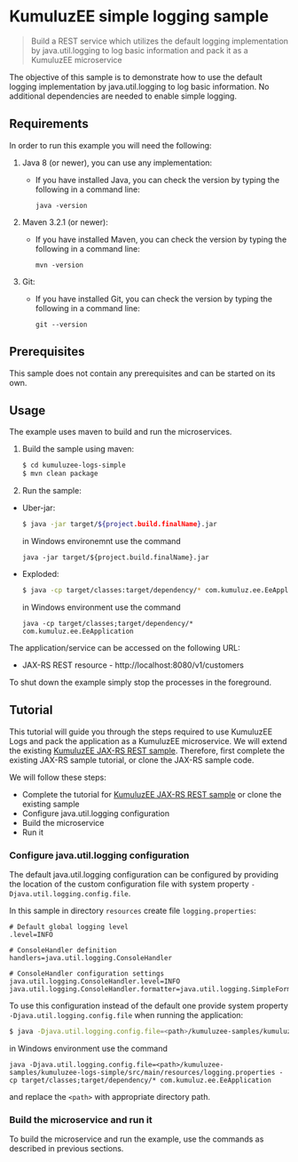# KumuluzEE simple logging sample

> Build a REST service which utilizes the default logging implementation by java.util.logging to log basic information 
and pack it as a KumuluzEE microservice

The objective of this sample is to demonstrate how to use the default logging implementation by java.util.logging to 
log basic information. No additional dependencies are needed to enable simple logging.

## Requirements

In order to run this example you will need the following:

1. Java 8 (or newer), you can use any implementation:
    * If you have installed Java, you can check the version by typing the following in a command line:
        
        ```
        java -version
        ```

2. Maven 3.2.1 (or newer):
    * If you have installed Maven, you can check the version by typing the following in a command line:
        
        ```
        mvn -version
        ```
3. Git:
    * If you have installed Git, you can check the version by typing the following in a command line:
    
        ```
        git --version
        ```
    

## Prerequisites

This sample does not contain any prerequisites and can be started on its own.

## Usage

The example uses maven to build and run the microservices.

1. Build the sample using maven:

    ```bash
    $ cd kumuluzee-logs-simple
    $ mvn clean package
    ```

2. Run the sample:
* Uber-jar:

    ```bash
    $ java -jar target/${project.build.finalName}.jar
    ```
    
    in Windows environemnt use the command
    ```batch
    java -jar target/${project.build.finalName}.jar
    ```

* Exploded:

    ```bash
    $ java -cp target/classes:target/dependency/* com.kumuluz.ee.EeApplication
    ```
    
    in Windows environment use the command
    ```batch
    java -cp target/classes;target/dependency/* com.kumuluz.ee.EeApplication
    ```
    
    
The application/service can be accessed on the following URL:
* JAX-RS REST resource - http://localhost:8080/v1/customers

To shut down the example simply stop the processes in the foreground.

## Tutorial
This tutorial will guide you through the steps required to use KumuluzEE Logs and pack the application as a KumuluzEE microservice. We will extend the existing [KumuluzEE JAX-RS REST sample](https://github.com/kumuluz/kumuluzee-samples/tree/master/jax-rs).
Therefore, first complete the existing JAX-RS sample tutorial, or clone the JAX-RS sample code.

We will follow these steps:
* Complete the tutorial for [KumuluzEE JAX-RS REST sample](https://github.com/kumuluz/kumuluzee-samples/tree/master/jax-rs) or clone the existing sample
* Configure java.util.logging configuration
* Build the microservice
* Run it

### Configure java.util.logging configuration

The default java.util.logging configuration can be configured by providing the location of the custom configuration 
file with system property `-Djava.util.logging.config.file`.

In this sample in directory `resources` create file `logging.properties`: 

```
# Default global logging level
.level=INFO

# ConsoleHandler definition
handlers=java.util.logging.ConsoleHandler

# ConsoleHandler configuration settings
java.util.logging.ConsoleHandler.level=INFO
java.util.logging.ConsoleHandler.formatter=java.util.logging.SimpleFormatter
```

To use this configuration instead of the default one provide system property `-Djava.util.logging.config.file` when 
running the application:

```bash
$ java -Djava.util.logging.config.file=<path>/kumuluzee-samples/kumuluzee-logs-simple/src/main/resources/logging.properties -cp target/classes:target/dependency/* com.kumuluz.ee.EeApplication
```

in Windows environment use the command
```batch
java -Djava.util.logging.config.file=<path>/kumuluzee-samples/kumuluzee-logs-simple/src/main/resources/logging.properties -cp target/classes;target/dependency/* com.kumuluz.ee.EeApplication
```

and replace the `<path>` with appropriate directory path.

### Build the microservice and run it

To build the microservice and run the example, use the commands as described in previous sections.